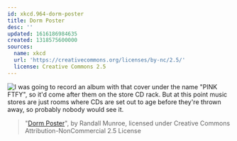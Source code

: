 ```yaml
---
id: xkcd.964-dorm-poster
title: Dorm Poster
desc: ''
updated: 1616186984635
created: 1318575600000
sources:
  name: xkcd
  url: 'https://creativecommons.org/licenses/by-nc/2.5/'
  license: Creative Commons 2.5
---
```

![I was going to record an album with that cover under the name "PINK FTFY", so it'd come after them on the store CD rack. But at this point music stores are just rooms where CDs are set out to age before they're thrown away, so probably nobody would see it.](https://imgs.xkcd.com/comics/dorm_poster.png)
> "[Dorm Poster](https://xkcd.com/964/)", by Randall Munroe, licensed under Creative Commons Attribution-NonCommercial 2.5 License
